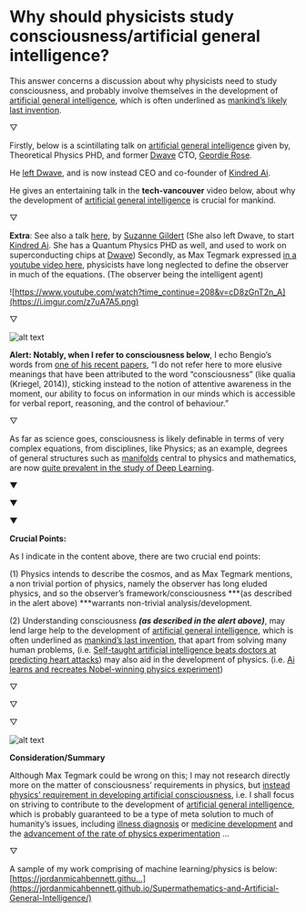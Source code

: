 Why should physicists study consciousness/artificial general intelligence?
=====

This answer concerns a discussion about why physicists need to study consciousness, and probably involve themselves in the development of [artificial general intelligence](https://en.wikipedia.org/wiki/Artificial_general_intelligence), which is often underlined as [mankind’s likely last invention](https://www.youtube.com/watch?v=9snY7lhJA4c).

▽

Firstly, below is a scintillating talk on [artificial general intelligence](https://en.wikipedia.org/wiki/Artificial_general_intelligence) given by, Theoretical Physics PHD, and former [Dwave](https://www.dwavesys.com/home) CTO, [Geordie Rose](http://www.ideacity.ca/speaker/geordie-rose/).

He [left Dwave](https://spectrum.ieee.org/automaton/robotics/artificial-intelligence/dwave-founder-new-startup-kindred-ai), and is now instead CEO and co-founder of [Kindred Ai](https://www.kindred.ai/).

He gives an entertaining talk in the **tech-vancouver** video below, about why the development of [artificial general intelligence](https://en.wikipedia.org/wiki/Artificial_general_intelligence) is crucial for mankind.

▽

**Extra**: See also a talk [here](https://www.youtube.com/watch?v=JBWc09b6LnM), by [Suzanne Gildert](https://www.linkedin.com/in/suzannegildert) (She also left Dwave, to start [Kindred Ai](https://www.kindred.ai/). She has a Quantum Physics PHD as well, and used to work on superconducting chips at [Dwave](https://www.dwavesys.com/home))
Secondly, as Max Tegmark expressed [in a youtube video here](https://youtu.be/jXBfXNW6Bxo?t=1977), physicists have long neglected to define the observer in much of the equations. (The observer being the intelligent agent)

![https://www.youtube.com/watch?time_continue=208&v=cD8zGnT2n_A](https://i.imgur.com/z7uA7A5.png)

▽

![alt text](https://i.imgur.com/ZEPAqGb.png)

**Alert: Notably, when I refer to consciousness below**, I echo Bengio’s words from [one of his recent papers](https://arxiv.org/abs/1709.08568), “I do not refer here to more elusive meanings that have been attributed to the word “consciousness” (like qualia (Kriegel, 2014)), sticking instead to the notion of attentive awareness in the moment, our ability to focus on information in our minds which is accessible for verbal report, reasoning, and the control of behaviour.”

▽

As far as science goes, consciousness is likely definable in terms of very complex equations, from disciplines, like Physics; as an example, degrees of general structures such as [manifolds](https://en.wikipedia.org/wiki/Manifold) central to physics and mathematics, are now [quite prevalent in the study of Deep Learning](https://arxiv.org/abs/1611.03383).

▼

▼

▼

**Crucial Points:**

As I indicate in the content above, there are two crucial end points:

(1) Physics intends to describe the cosmos, and as Max Tegmark mentions, a non trivial portion of physics, namely the observer has long eluded physics, and so the observer’s framework/consciousness ***(as described in the alert above) ***warrants non-trivial analysis/development.

(2) Understanding consciousness ***(as described in the alert above)***, may lend large help to the development of [artificial general intelligence](https://en.wikipedia.org/wiki/Artificial_general_intelligence), which is often underlined as [mankind’s last invention](https://www.youtube.com/watch?v=9snY7lhJA4c), that apart from solving many human problems, (i.e. [Self-taught artificial intelligence beats doctors at predicting heart attacks](http://www.sciencemag.org/news/2017/04/self-taught-artificial-intelligence-beats-doctors-predicting-heart-attacks)) may also aid in the development of physics. (i.e. [Ai learns and recreates Nobel-winning physics experiment](https://techcrunch.com/2016/05/16/ai-learns-and-recreates-nobel-winning-physics-experiment/))

▽

▽

▽

![alt text](https://i.imgur.com/1F5dJGP.jpg)

**Consideration/Summary**

Although Max Tegmark could be wrong on this; I may not research directly more on the matter of consciousness’ requirements in physics, but [instead physics’ requirement in developing artificial consciousness](https://arxiv.org/abs/1608.08225), i.e. I shall focus on striving to contribute to the development of [artificial general intelligence](https://en.wikipedia.org/wiki/Artificial_general_intelligence), which is probably guaranteed to be a type of meta solution to much of humanity’s issues, including [illness diagnosis](http://www.sciencemag.org/news/2017/04/self-taught-artificial-intelligence-beats-doctors-predicting-heart-attacks) or [medicine development](https://arxiv.org/ftp/arxiv/papers/1701/1701.04503.pdf) and the [advancement of the rate of physics experimentation](https://techcrunch.com/2016/05/16/ai-learns-and-recreates-nobel-winning-physics-experiment/) …

▽

A sample of my work comprising of machine learning/physics is below:
[https://jordanmicahbennett.githu...](https://jordanmicahbennett.github.io/Supermathematics-and-Artificial-General-Intelligence/)
